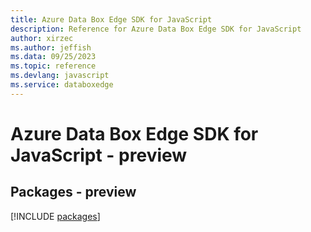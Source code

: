 ```yaml
---
title: Azure Data Box Edge SDK for JavaScript
description: Reference for Azure Data Box Edge SDK for JavaScript
author: xirzec
ms.author: jeffish
ms.data: 09/25/2023
ms.topic: reference
ms.devlang: javascript
ms.service: databoxedge
---
```

# Azure Data Box Edge SDK for JavaScript - preview
## Packages - preview
[!INCLUDE [packages](data-box-edge-index.md)]